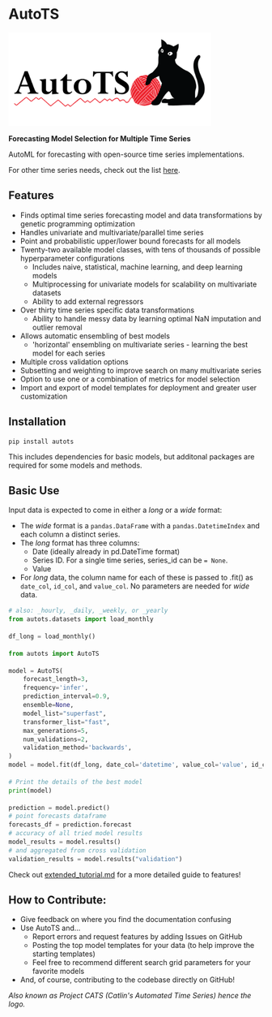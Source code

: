 # AutoTS

<img src="/img/autots_logo.png" width="400" height="184" title="AutoTS Logo">

**Forecasting Model Selection for Multiple Time Series**

AutoML for forecasting with open-source time series implementations.

For other time series needs, check out the list [here](https://github.com/MaxBenChrist/awesome_time_series_in_python).

## Features
* Finds optimal time series forecasting model and data transformations by genetic programming optimization
* Handles univariate and multivariate/parallel time series
* Point and probabilistic upper/lower bound forecasts for all models
* Twenty-two available model classes, with tens of thousands of possible hyperparameter configurations
	* Includes naive, statistical, machine learning, and deep learning models
	* Multiprocessing for univariate models for scalability on multivariate datasets
	* Ability to add external regressors
* Over thirty time series specific data transformations
	* Ability to handle messy data by learning optimal NaN imputation and outlier removal
* Allows automatic ensembling of best models
	* 'horizontal' ensembling on multivariate series - learning the best model for each series
* Multiple cross validation options
* Subsetting and weighting to improve search on many multivariate series
* Option to use one or a combination of metrics for model selection
* Import and export of model templates for deployment and greater user customization

## Installation
```
pip install autots
```
This includes dependencies for basic models, but additonal packages are required for some models and methods.

## Basic Use

Input data is expected to come in either a *long* or a *wide* format:

- The *wide* format is a `pandas.DataFrame` with a `pandas.DatetimeIndex` and each column a distinct series. 
- The *long* format has three columns: 
  - Date (ideally already in pd.DateTime format)
  - Series ID. For a single time series, series_id can be `= None`.
  - Value
- For *long* data, the column name for each of these is passed to .fit() as `date_col`, `id_col`, and `value_col`. No parameters are needed for *wide* data.

```python
# also: _hourly, _daily, _weekly, or _yearly
from autots.datasets import load_monthly

df_long = load_monthly()

from autots import AutoTS

model = AutoTS(
    forecast_length=3,
    frequency='infer',
    prediction_interval=0.9,
    ensemble=None,
    model_list="superfast",
	transformer_list="fast",
    max_generations=5,
    num_validations=2,
    validation_method='backwards',
)
model = model.fit(df_long, date_col='datetime', value_col='value', id_col='series_id')

# Print the details of the best model
print(model)

prediction = model.predict()
# point forecasts dataframe
forecasts_df = prediction.forecast
# accuracy of all tried model results
model_results = model.results()
# and aggregated from cross validation
validation_results = model.results("validation")
```

Check out [extended_tutorial.md](https://winedarksea.github.io/AutoTS/build/html/source/tutorial.html) for a more detailed guide to features!

## How to Contribute:
* Give feedback on where you find the documentation confusing
* Use AutoTS and...
	* Report errors and request features by adding Issues on GitHub
	* Posting the top model templates for your data (to help improve the starting templates)
	* Feel free to recommend different search grid parameters for your favorite models
* And, of course, contributing to the codebase directly on GitHub!


*Also known as Project CATS (Catlin's Automated Time Series) hence the logo.*
